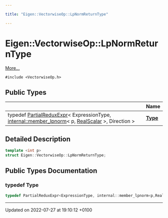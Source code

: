 ```yaml
---

title: "Eigen::VectorwiseOp::LpNormReturnType"

---
```


# Eigen::VectorwiseOp::LpNormReturnType



 [More...](#detailed-description)


`#include <VectorwiseOp.h>`

## Public Types

|                | Name           |
| -------------- | -------------- |
| typedef <a href="http://example.org/classes/classeigen_1_1partialreduxexpr/">PartialReduxExpr</a>< ExpressionType, <a href="http://example.org/classes/structeigen_1_1internal_1_1member__lpnorm/">internal::member_lpnorm</a>< p, <a href="http://example.org/classes/classeigen_1_1vectorwiseop/#typedef-realscalar">RealScalar</a> >, Direction > | **[Type](http://example.org/classes/structeigen_1_1vectorwiseop_1_1lpnormreturntype/#typedef-type)**  |

## Detailed Description

```cpp
template <int p>
struct Eigen::VectorwiseOp::LpNormReturnType;
```

## Public Types Documentation

### typedef Type

```cpp
typedef PartialReduxExpr<ExpressionType, internal::member_lpnorm<p,RealScalar>,Direction> Eigen::VectorwiseOp< ExpressionType, Direction >::LpNormReturnType< p >::Type;
```


-------------------------------

Updated on 2022-07-27 at 19:10:12 +0100